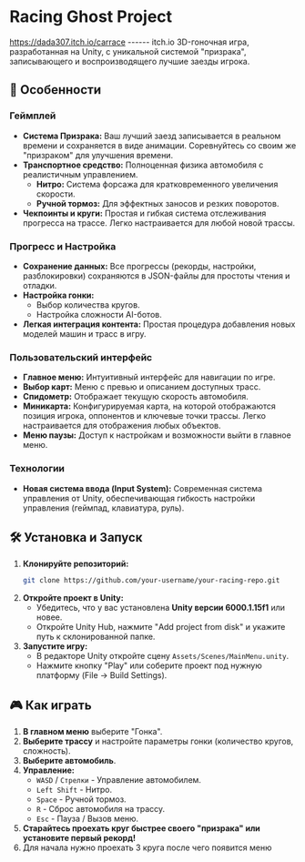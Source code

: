 # Racing Ghost Project
https://dada307.itch.io/carrace ------ itch.io
3D-гоночная игра, разработанная на Unity, с уникальной системой "призрака", записывающего и воспроизводящего лучшие заезды игрока.

## 🚀 Особенности

### Геймплей
- **Система Призрака:** Ваш лучший заезд записывается в реальном времени и сохраняется в виде анимации. Соревнуйтесь со своим же "призраком" для улучшения времени.
- **Транспортное средство:** Полноценная физика автомобиля с реалистичным управлением.
  - **Нитро:** Система форсажа для кратковременного увеличения скорости.
  - **Ручной тормоз:** Для эффектных заносов и резких поворотов.
- **Чекпоинты и круги:** Простая и гибкая система отслеживания прогресса на трассе. Легко настраивается для любой новой трассы.

### Прогресс и Настройка
- **Сохранение данных:** Все прогрессы (рекорды, настройки, разблокировки) сохраняются в JSON-файлы для простоты чтения и отладки.
- **Настройка гонки:**
  - Выбор количества кругов.
  - Настройка сложности AI-ботов.
- **Легкая интеграция контента:** Простая процедура добавления новых моделей машин и трасс в игру.

### Пользовательский интерфейс
- **Главное меню:** Интуитивный интерфейс для навигации по игре.
- **Выбор карт:** Меню с превью и описанием доступных трасс.
- **Спидометр:** Отображает текущую скорость автомобиля.
- **Миникарта:** Конфигурируемая карта, на которой отображаются позиция игрока, оппонентов и ключевые точки трассы. Легко настраивается для отображения любых объектов.
- **Меню паузы:** Доступ к настройкам и возможности выйти в главное меню.

### Технологии
- **Новая система ввода (Input System):** Современная система управления от Unity, обеспечивающая гибкость настройки управления (геймпад, клавиатура, руль).

## 🛠 Установка и Запуск

1.  **Клонируйте репозиторий:**
    ```bash
    git clone https://github.com/your-username/your-racing-repo.git
    ```
2.  **Откройте проект в Unity:**
    - Убедитесь, что у вас установлена **Unity версии 6000.1.15f1** или новее.
    - Откройте Unity Hub, нажмите "Add project from disk" и укажите путь к склонированной папке.
3.  **Запустите игру:**
    - В редакторе Unity откройте сцену `Assets/Scenes/MainMenu.unity`.
    - Нажмите кнопку "Play" или соберите проект под нужную платформу (File -> Build Settings).

## 🎮 Как играть

1.  **В главном меню** выберите "Гонка".
2.  **Выберите трассу** и настройте параметры гонки (количество кругов, сложность).
3.  **Выберите автомобиль**.
4.  **Управление:**
    - `WASD` / `Стрелки` - Управление автомобилем.
    - `Left Shift` - Нитро.
    - `Space` - Ручной тормоз.
    - `R` - Сброс автомобиля на трассу.
    - `Esc` - Пауза / Вызов меню.
5.  **Старайтесь проехать круг быстрее своего "призрака" или установите первый рекорд!**
6.  Для начала нужно проехать 3 круга после чего появится меню

